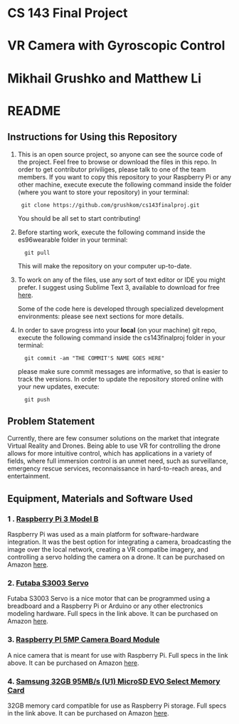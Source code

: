 # CS 143 Final Project
# VR Camera with Gyroscopic Control
# Mikhail Grushko and Matthew Li
# README

## Instructions for Using this Repository

1. This is an open source project, so anyone can see the source code of the project. Feel free to browse or download the files in this repo. In order to get contributor priviliges, please talk to one of the team members.
    If you want to copy this repository to your Raspberry Pi or any other machine, execute execute the following command inside the folder (where you want to store your repository) in your terminal: 

        git clone https://github.com/grushkom/cs143finalproj.git
    
    You should be all set to start contributing!
    
2. Before starting work, execute the following command inside the es96wearable folder in your terminal:

         git pull

    This will make the repository on your computer up-to-date.

3. To work on any of the files, use any sort of text editor or IDE you might 
prefer. I suggest using Sublime Text 3, available to download for free [here](https://www.sublimetext.com/3). 

    Some of the code here is developed through specialized development environments: please see next sections for more details.

4. In order to save progress into your **local** (on your machine) git repo, execute the following command inside the cs143finalproj folder in your terminal: 

         git commit -am "THE COMMIT'S NAME GOES HERE"

    please make sure commit messages are informative, so that is easier to track the versions.
    In order to update the repository stored online with your new updates, execute: 
    
         git push
         
         
## Problem Statement 

Currently, there are few consumer solutions on the market that integrate Virtual Reality and Drones.
Being able to use VR for controlling the drone allows for more intuitive control, which has applications in a variety of fields, where full immersion control is an unmet need, such as surveillance, emergency rescue services, reconnaissance in hard-to-reach areas, and entertainment.

## Equipment, Materials and Software Used

### 1 . [Raspberry Pi 3 Model B](https://www.raspberrypi.org)

Raspberry Pi was used as a main platform for software-hardware integration. It was the best option for integrating a camera, broadcasting the image over the local network, creating a VR compatibe imagery, and controlling a servo holding the camera on a drone. It can be purchased on Amazon [here](https://www.amazon.com/Raspberry-Pi-RASPBERRYPI3-MODB-1GB-Model-Motherboard/dp/B01CD5VC92/ref=sr_1_3?s=pc&ie=UTF8&qid=1511748097&sr=1-3&keywords=raspberry+pi).

### 2. [Futaba S3003 Servo](https://www.towerhobbies.com/cgi-bin/wti0001p?&I=LXH288)

Futaba S3003 Servo is a nice motor that can be programmed using a breadboard and a Raspberry Pi or Arduino or any other electronics modeling hardware. Full specs in the link above. It can be purchased on Amazon [here](https://www.amazon.com/Futaba-FUTM0031-S3003-Standard-Servo/dp/B0015H2V72/ref=sr_1_1?s=toys-and-games&ie=UTF8&qid=1511748433&sr=1-1&keywords=futaba+s3003).

### 3. [Raspberry PI 5MP Camera Board Module](https://www.sparkfun.com/products/14028)

A nice camera that is meant for use with Raspberry Pi. Full specs in the link above. It can be purchased on Amazon [here](https://www.amazon.com/Raspberry-5MP-Camera-Board-Module/dp/B00E1GGE40).

### 4. [Samsung 32GB 95MB/s (U1) MicroSD EVO Select Memory Card](https://www.samsung.com/us/computing/memory-storage/memory-cards/microsdhc-evo-select-memory-card-w--adapter-32gb--2017-model--mb-me32ga-am/)

32GB memory card compatible for use as Raspberry Pi storage. Full specs in the link above. It can be purchased on Amazon [here](https://www.amazon.com/Raspberry-5MP-Camera-Board-Module/dp/B00E1GGE40).